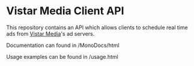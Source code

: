 # Vistar Media Client API
This repository contains an API which allows clients to schedule real time
ads from [Vistar Media](http://www.vistarmedia.com/)'s ad servers.

Documentation can found in /MonoDocs/html

Usage examples can be found in /usage.html
